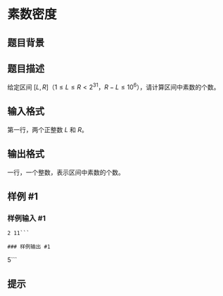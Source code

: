 # 素数密度

## 题目背景



## 题目描述

给定区间 $[L,R]$（$1\leq L\leq R < 2^{31}$，$R-L\leq 10^6$），请计算区间中素数的个数。

## 输入格式

第一行，两个正整数 $L$ 和 $R$。

## 输出格式

一行，一个整数，表示区间中素数的个数。


## 样例 #1

### 样例输入 #1
```
2 11```

### 样例输出 #1

```
5```

## 提示


